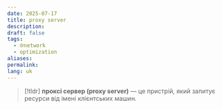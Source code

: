 ```yaml
---
date: 2025-07-17
title: proxy server
description: 
draft: false
tags:
  - 🌐network
  - optimization
aliases: 
permalink: 
lang: uk
---
```

> [!tldr]
> **проксі сервер (proxy server)** — це пристрій, який запитує ресурси від імені клієнтських машин.

